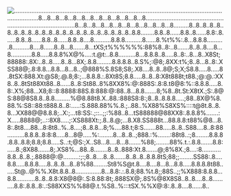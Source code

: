 ![..........................................................................................................................................8...8...8...8...8...8...8...8...8...8...8...8...8....................................................................................8...8...8...8...8...8...8...8...8...8...8...8.........8..8..8..8..8..8..8..8..8..8..8..8..8..8..8..8..8..8..8..8..8..8..8..8.8........8.8..8......8.8..8......8.8:.8......8.8..8......8.8..8......8.8..8....8..........8.8.8..........8......8.%t%%:.8...8.8.8..........8..........8....8......8..8...8.......8...tXS;t%%%%%%:88%8..8:..8.......8..8..8....8...8............8.8.....8.8.8%X@%....:t.@t:..8.8..........8...8.8.8..8.....8..8:..8...8..X8St;88888:.8X:..8..8.....8..8...8X;.8.8.........8.8.8.8..8.S%;:@8;.8XX:t%;8..8...8..8:.XSS88@;.8:8.8...8.8...8...8..;@888%S.8S8;S8;.X8....8..8..8@;S;X;S8.8.....8.....8.8tSX:888.Xt:@S8;.@.8;8:;...8.8.8.:.8Xt8S;8.8.....8..8..8:X8t888t;t88.;@:@.:XX8..8..8tSt88Xt88..8......8..8:St88..8%8XX8%:@:888S:.8:8.t8@8:%::8.8.8.....8.8:.X%;88...X8;8::8:8888:88S.8:888:@:88..8...8.8.......8;%8..8t.St:X8tX.;S:.8@S:88@8S8.8..8.8.........%@8.88t8.X..88.:888S8:8:;8..8..8.8.8.....;88..8X@%8.88.%:S8::88:t888.8..8:.....:S.888.88%%.8.;..88..%X88%S8XS%::::t@8t.8..8.8...XX88@@8.8.8;..X:;...t8:SS:.;::..;;:%88..8...tS88888@88XX8:.8.8.8%.......:X.....8888@;..::8X8.....;:XS888Xt:;.8..8.@;...8.X8.SS888t...88.8.8:t88%@8...8.8:.8t8....88...8:8t8..%..8....;8..8.8...8;%....88.t;8:S.......88.....8..8..S88....8..8:88..........8.8.8..8:8:8.....8...8@.....%:........8...8..8..;888.:%.......:88t8..:;8........8.8.8.8.8..8.8;8.8;8.8.....S..:t;@S:;X..S8...8....8...8.......%88;........88%.t.:.8.8.......8.8:.....8.;8X88.......8;.XS8%...88..8........8..8..888:Xt.8.......@;8%8X.;8....:8...........8.8..8..8.;.8888@:@.........:;:;8..8....8..8.......8..8..8..8.8.8tS;88;;........SS88:.8....8.8.....8.8.8.....8..8..8...8..8%88........St8%S@t.8....8....8...8...8.8.....8.8.8.8t88......St@..@%%.X8t.8.8..8...............8...8.8:.:.8.8;88.%t.8;;88S..;;%X888:8.8.8...8.8...........8..8..8.8:X8@8@:.S:8.88:8t;.888SX@;.8S%@8X8S8..8..8....8..8..........8.8:.8.8..8:.:S88XXS%%88@.t.%S8..%:::tSX.%%X@:8:.8..8....8......8..](https://user-images.githubusercontent.com/114263485/199013208-c58bfc97-7f2f-4680-8b9a-d8560c74b663.svg)

